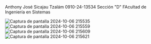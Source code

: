 Anthony José Sicajau Tzalám
0910-24-13534
Sección "D"
FAcultad de Ingeniería en Sistemas

![Captura de pantalla 2024-10-06 215535](https://github.com/user-attachments/assets/6634e152-690e-4e5e-b0b3-d796aadcdd90)
![Captura de pantalla 2024-10-06 215559](https://github.com/user-attachments/assets/ca749768-3dac-408b-893d-abe79824d167)
![Captura de pantalla 2024-10-06 215609](https://github.com/user-attachments/assets/b0fe2340-4c64-4c21-9256-88d76933b229)
![Captura de pantalla 2024-10-06 215621](https://github.com/user-attachments/assets/6ab76824-4ad1-46ee-b477-42b76ab12e3c)




